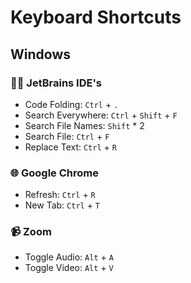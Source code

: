 # Keyboard Shortcuts 

## Windows

### 👩‍💻 JetBrains IDE's

- Code Folding: `Ctrl` + `.`
- Search Everywhere: `Ctrl` + `Shift` + `F`
- Search File Names: `Shift` * 2
- Search File: `Ctrl` + `F`
- Replace Text: `Ctrl` + `R`

### 🌐  Google Chrome
- Refresh: `Ctrl` + `R`
- New Tab: `Ctrl` + `T`

### 📹 Zoom
- Toggle Audio: `Alt` + `A`
- Toggle Video: `Alt` + `V`
